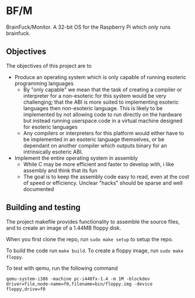 # BF/M

BrainFuck/Monitor. A 32-bit OS for the Raspberry Pi which only runs brainfuck.

## Objectives

The objectives of this project are to
 - Produce an operating system which is only capable of running esoteric programming languages
   - By "only capable" we mean that the task of creating a compiler or interpreter for a non-esoteric for this system would be very challenging; that the ABI is more suited to implementing esoteric languages then non-esoteric language. This is likely to be implemented by not allowing code to run directly on the hardware but instead running userspace code in a virtual machine designed for esoteric languages
   - Any compilers or interpreters for this platform would either have to be implemented in an esoteric language themselves, or be dependant on another compiler which outputs binary for an intrinsically esoteric ABI.
 - Implement the entire operating system in assembly
   - While C may be more efficient and faster to develop with, i like assembly and think that its fun
   - The goal is to keep the assembly code easy to read, even at the cost of speed or efficiency. Unclear "hacks" should be sparse and well documented

## Building and testing

The project makefile provides functionality to assemble the source files, and to create an image of a 1.44MB floppy disk.

When you first clone the repo, run `sudo make setup` to setup the repo.

To build the code run `make build`. To create a floppy image, run `sudo make floppy`.

To test with qemu, run the following command

```
qemu-system-i386 -machine pc-i440fx-1.4 -m 1M -blockdev driver=file,node-name=f0,filename=bin/floppy.img -device floppy,drive=f0
```


